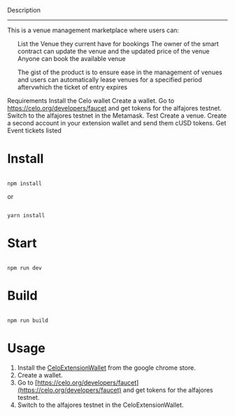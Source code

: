 Description
<hr>
This is a venue management marketplace where users can:

<ul> 
List the Venue they current have for bookings
The owner of the smart contract can update the venue and the updated price of the venue
Anyone can book the available venue

The gist of the product is to ensure ease in the management of venues and users can automatically lease venues for a specified period aftervwhich the ticket of entry expires
</ul>

Requirements
Install the Celo wallet
Create a wallet.
Go to https://celo.org/developers/faucet and get tokens for the alfajores testnet.
Switch to the alfajores testnet in the Metamask.
Test
Create a venue.
Create a second account in your extension wallet and send them cUSD tokens.
Get Event tickets listed

# Install

```

npm install

```

or 

```

yarn install

```

# Start

```

npm run dev

```

# Build

```

npm run build

```
# Usage
1. Install the [CeloExtensionWallet](https://chrome.google.com/webstore/detail/celoextensionwallet/kkilomkmpmkbdnfelcpgckmpcaemjcdh?hl=en) from the google chrome store.
2. Create a wallet.
3. Go to [https://celo.org/developers/faucet](https://celo.org/developers/faucet) and get tokens for the alfajores testnet.
4. Switch to the alfajores testnet in the CeloExtensionWallet.